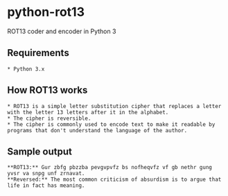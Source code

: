 # python-rot13
 ROT13 coder and encoder in Python 3

## Requirements

    * Python 3.x

## How ROT13 works

    * ROT13 is a simple letter substitution cipher that replaces a letter with the letter 13 letters after it in the alphabet.
    * The cipher is reversible.
    * The cipher is commonly used to encode text to make it readable by programs that don't understand the language of the author.

## Sample output

```
**ROT13:** Gur zbfg pbzzba pevgvpvfz bs nofheqvfz vf gb nethr gung yvsr va snpg unf zrnavat.
**Reversed:** The most common criticism of absurdism is to argue that life in fact has meaning.
```